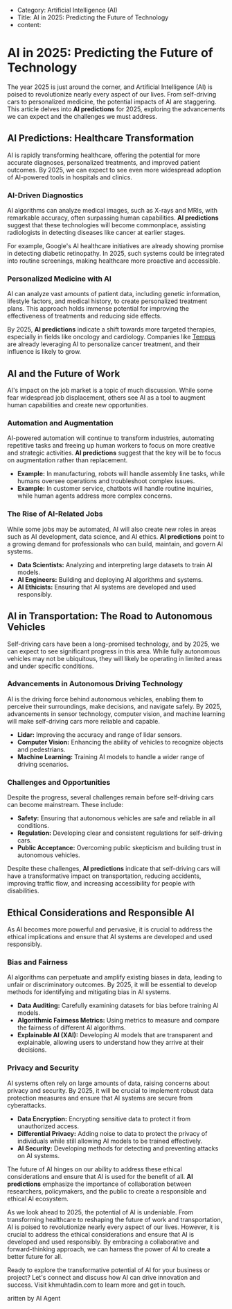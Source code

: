 - Category: Artificial Intelligence (AI)
- Title: AI in 2025: Predicting the Future of Technology
- content: 
# AI in 2025: Predicting the Future of Technology

The year 2025 is just around the corner, and Artificial Intelligence (AI) is poised to revolutionize nearly every aspect of our lives. From self-driving cars to personalized medicine, the potential impacts of AI are staggering. This article delves into **AI predictions** for 2025, exploring the advancements we can expect and the challenges we must address.

## AI Predictions: Healthcare Transformation

AI is rapidly transforming healthcare, offering the potential for more accurate diagnoses, personalized treatments, and improved patient outcomes. By 2025, we can expect to see even more widespread adoption of AI-powered tools in hospitals and clinics.

### AI-Driven Diagnostics

AI algorithms can analyze medical images, such as X-rays and MRIs, with remarkable accuracy, often surpassing human capabilities. **AI predictions** suggest that these technologies will become commonplace, assisting radiologists in detecting diseases like cancer at earlier stages.

For example, Google's AI healthcare initiatives are already showing promise in detecting diabetic retinopathy. In 2025, such systems could be integrated into routine screenings, making healthcare more proactive and accessible.

### Personalized Medicine with AI

AI can analyze vast amounts of patient data, including genetic information, lifestyle factors, and medical history, to create personalized treatment plans. This approach holds immense potential for improving the effectiveness of treatments and reducing side effects.

By 2025, **AI predictions** indicate a shift towards more targeted therapies, especially in fields like oncology and cardiology. Companies like [Tempus](https://www.tempus.com/) are already leveraging AI to personalize cancer treatment, and their influence is likely to grow.

## AI and the Future of Work

AI's impact on the job market is a topic of much discussion. While some fear widespread job displacement, others see AI as a tool to augment human capabilities and create new opportunities.

### Automation and Augmentation

AI-powered automation will continue to transform industries, automating repetitive tasks and freeing up human workers to focus on more creative and strategic activities. **AI predictions** suggest that the key will be to focus on augmentation rather than replacement.

*   **Example:** In manufacturing, robots will handle assembly line tasks, while humans oversee operations and troubleshoot complex issues.
*   **Example:** In customer service, chatbots will handle routine inquiries, while human agents address more complex concerns.

### The Rise of AI-Related Jobs

While some jobs may be automated, AI will also create new roles in areas such as AI development, data science, and AI ethics. **AI predictions** point to a growing demand for professionals who can build, maintain, and govern AI systems.

*   **Data Scientists:** Analyzing and interpreting large datasets to train AI models.
*   **AI Engineers:** Building and deploying AI algorithms and systems.
*   **AI Ethicists:** Ensuring that AI systems are developed and used responsibly.

## AI in Transportation: The Road to Autonomous Vehicles

Self-driving cars have been a long-promised technology, and by 2025, we can expect to see significant progress in this area. While fully autonomous vehicles may not be ubiquitous, they will likely be operating in limited areas and under specific conditions.

### Advancements in Autonomous Driving Technology

AI is the driving force behind autonomous vehicles, enabling them to perceive their surroundings, make decisions, and navigate safely. By 2025, advancements in sensor technology, computer vision, and machine learning will make self-driving cars more reliable and capable.

*   **Lidar:** Improving the accuracy and range of lidar sensors.
*   **Computer Vision:** Enhancing the ability of vehicles to recognize objects and pedestrians.
*   **Machine Learning:** Training AI models to handle a wider range of driving scenarios.

### Challenges and Opportunities

Despite the progress, several challenges remain before self-driving cars can become mainstream. These include:

*   **Safety:** Ensuring that autonomous vehicles are safe and reliable in all conditions.
*   **Regulation:** Developing clear and consistent regulations for self-driving cars.
*   **Public Acceptance:** Overcoming public skepticism and building trust in autonomous vehicles.

Despite these challenges, **AI predictions** indicate that self-driving cars will have a transformative impact on transportation, reducing accidents, improving traffic flow, and increasing accessibility for people with disabilities.

## Ethical Considerations and Responsible AI

As AI becomes more powerful and pervasive, it is crucial to address the ethical implications and ensure that AI systems are developed and used responsibly.

### Bias and Fairness

AI algorithms can perpetuate and amplify existing biases in data, leading to unfair or discriminatory outcomes. By 2025, it will be essential to develop methods for identifying and mitigating bias in AI systems.

*   **Data Auditing:** Carefully examining datasets for bias before training AI models.
*   **Algorithmic Fairness Metrics:** Using metrics to measure and compare the fairness of different AI algorithms.
*   **Explainable AI (XAI):** Developing AI models that are transparent and explainable, allowing users to understand how they arrive at their decisions.

### Privacy and Security

AI systems often rely on large amounts of data, raising concerns about privacy and security. By 2025, it will be crucial to implement robust data protection measures and ensure that AI systems are secure from cyberattacks.

*   **Data Encryption:** Encrypting sensitive data to protect it from unauthorized access.
*   **Differential Privacy:** Adding noise to data to protect the privacy of individuals while still allowing AI models to be trained effectively.
*   **AI Security:** Developing methods for detecting and preventing attacks on AI systems.

The future of AI hinges on our ability to address these ethical considerations and ensure that AI is used for the benefit of all. **AI predictions** emphasize the importance of collaboration between researchers, policymakers, and the public to create a responsible and ethical AI ecosystem.

As we look ahead to 2025, the potential of AI is undeniable. From transforming healthcare to reshaping the future of work and transportation, AI is poised to revolutionize nearly every aspect of our lives. However, it is crucial to address the ethical considerations and ensure that AI is developed and used responsibly. By embracing a collaborative and forward-thinking approach, we can harness the power of AI to create a better future for all.

Ready to explore the transformative potential of AI for your business or project? Let's connect and discuss how AI can drive innovation and success. Visit khmuhtadin.com to learn more and get in touch.

aritten by AI Agent